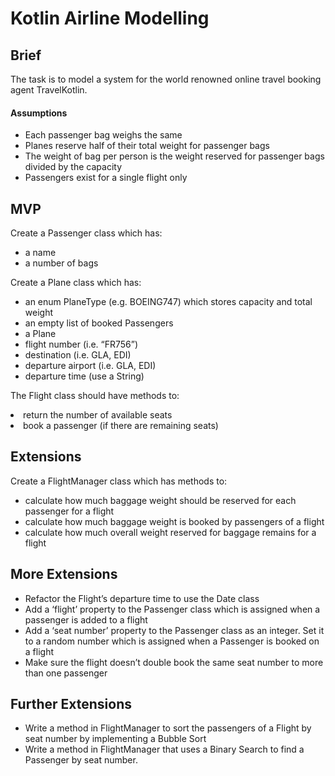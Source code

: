 <h1>Kotlin Airline Modelling</h1>
<h2>Brief</h2>
<p>The task is to model a system for the world renowned online travel booking agent TravelKotlin.</p>
<h4>Assumptions</h4>
<ul>
<li>Each passenger bag weighs the same</li>
<li>Planes reserve half of their total weight for passenger bags</li>
<li>The weight of bag per person is the weight reserved for passenger bags divided by the capacity</li>
<li>Passengers exist for a single flight only</li>
</ul>
<h2>MVP</h2>
<p>Create a Passenger class which has:</p>
<ul>
<li>a name</li>
<li>a number of bags</li>
</ul>
<p>Create a Plane class which has:</p>
<ul>
<li>an enum PlaneType (e.g. BOEING747) which stores capacity and total weight</li>
<li>an empty list of booked Passengers</li>
<li>a Plane</li>
<li>flight number (i.e. “FR756”)</li>
<li>destination (i.e. GLA, EDI)</li>
<li>departure airport (i.e. GLA, EDI)</li>
<li>departure time (use a String)</li>
</ul>
<p>The Flight class should have methods to:</p>
<li>return the number of available seats</li>
<li>book a passenger (if there are remaining seats)</li>
<h2>Extensions</h2>
<p>Create a FlightManager class which has methods to:</p>
<ul>
<li>calculate how much baggage weight should be reserved for each passenger for a flight</li>
<li>calculate how much baggage weight is booked by passengers of a flight</li>
<li>calculate how much overall weight reserved for baggage remains for a flight</li>
</ul>
<h2>More Extensions</h2>
<ul>
<li>Refactor the Flight’s departure time to use the Date class</li>
<li>Add a ‘flight’ property to the Passenger class which is assigned when a passenger is added to a flight</li>
<li>Add a ‘seat number’ property to the Passenger class as an integer. Set it to a random number which is assigned when a Passenger is booked on a flight</li>
<li>Make sure the flight doesn’t double book the same seat number to more than one passenger</li>
</ul>
<h2>Further Extensions</h2>
<ul>
<li>Write a method in FlightManager to sort the passengers of a Flight by seat number by implementing a Bubble Sort</li>
<li>Write a method in FlightManager that uses a Binary Search to find a Passenger by seat number.</li>
</ul>
